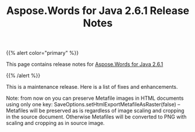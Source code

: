 ﻿---
title: Aspose.Words for Java 2.6.1 Release Notes
description: "Aspose.Words for Java 2.6.1 Release Notes – learn about the latest updates and fixes."
type: docs
weight: 100
url: /java/aspose-words-for-java-2-6-1-release-notes/
---

{{% alert color="primary" %}} 

This page contains release notes for [Aspose.Words for Java 2.6.1](https://downloads.aspose.com/words/java/new-releases/aspose.words-for-java-2.6.1/)

{{% /alert %}} 

This is a maintenance release. Here is a list of fixes and enhancements. 

Note: from now on you can preserve Metafile images in HTML documents using only one key: SaveOptions.setHtmlExportMetafileAsRaster(false) – Metafiles will be preserved as is regardless of image scaling and cropping in the source document. Otherwise Metafiles will be converted to PNG with scaling and cropping as in source image. 
